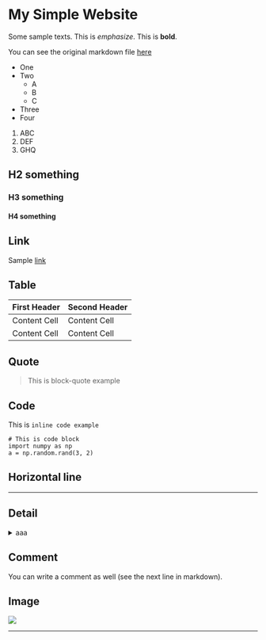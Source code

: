 # My Simple Website

Some sample texts. This is *emphasize*. This is **bold**.

You can see the original markdown file [here](https://github.com/matsui528/markdown2newcss/blob/master/sample/index.md)

- One 
- Two 
  - A
  - B
  - C
- Three
- Four

1. ABC
1. DEF
1. GHQ


## H2 something
### H3 something
#### H4 something

## Link
Sample [link](http://www.google.com)


## Table

First Header  | Second Header
------------- | -------------
Content Cell  | Content Cell
Content Cell  | Content Cell


## Quote

> This is block-quote example


## Code

This is `inline code example`

```
# This is code block
import numpy as np
a = np.random.rand(3, 2)
```

## Horizontal line

---


## Detail 

<details>
<summary>aaa</summary>

- Something important
- Something important 2
</details>


## Comment
You can write a comment as well (see the next line in markdown). 
<!-- HTML comment -->

## Image

![](https://homepages.cae.wisc.edu/~ece533/images/airplane.png)





---